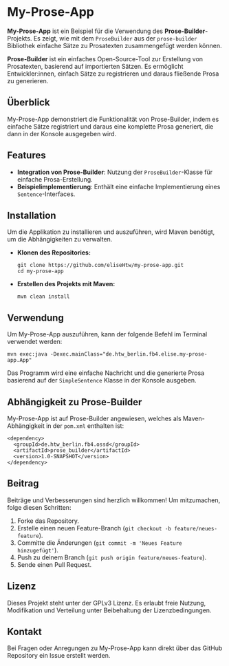 # My-Prose-App

**My-Prose-App** ist ein Beispiel für die Verwendung des **Prose-Builder**-Projekts. 
Es zeigt, wie mit dem `ProseBuilder` aus der `prose-builder` Bibliothek einfache 
Sätze zu Prosatexten zusammengefügt werden können.

**Prose-Builder** ist ein einfaches Open-Source-Tool zur Erstellung von Prosatexten, 
basierend auf importierten Sätzen. Es ermöglicht Entwickler:innen, einfach Sätze zu 
registrieren und daraus fließende Prosa zu generieren.

## Überblick

My-Prose-App demonstriert die Funktionalität von Prose-Builder, indem es einfache Sätze
registriert und daraus eine komplette Prosa generiert, die dann in der Konsole 
ausgegeben wird.

## Features

- **Integration von Prose-Builder**: Nutzung der `ProseBuilder`-Klasse für einfache 
Prosa-Erstellung.
- **Beispielimplementierung**: Enthält eine einfache Implementierung eines 
`Sentence`-Interfaces.

## Installation

Um die Applikation zu installieren und auszuführen, wird Maven benötigt, 
um die Abhängigkeiten zu verwalten. 

- **Klonen des Repositories:**

  ```shell
  git clone https://github.com/eliseHtw/my-prose-app.git
  cd my-prose-app
  ```

- **Erstellen des Projekts mit Maven:**

  ```shell
  mvn clean install
  ```

## Verwendung

Um My-Prose-App auszuführen, kann der folgende Befehl im Terminal verwendet werden:

```shell
mvn exec:java -Dexec.mainClass="de.htw_berlin.fb4.elise.my-prose-app.App"
```

Das Programm wird eine einfache Nachricht und die generierte Prosa basierend auf der 
`SimpleSentence` Klasse in der Konsole ausgeben.

## Abhängigkeit zu Prose-Builder

My-Prose-App ist auf Prose-Builder angewiesen, welches als Maven-Abhängigkeit in der 
`pom.xml` enthalten ist:

```shell
<dependency>
  <groupId>de.htw_berlin.fb4.ossd</groupId>
  <artifactId>prose_builder</artifactId>
  <version>1.0-SNAPSHOT</version>
</dependency>
```


## Beitrag

Beiträge und Verbesserungen sind herzlich willkommen! Um mitzumachen, folge diesen 
Schritten:

1. Forke das Repository.
2. Erstelle einen neuen Feature-Branch (`git checkout -b feature/neues-feature`).
3. Committe die Änderungen (`git commit -m 'Neues Feature hinzugefügt'`).
4. Push zu deinem Branch (`git push origin feature/neues-feature`).
5. Sende einen Pull Request.


## Lizenz

Dieses Projekt steht unter der GPLv3 Lizenz. Es erlaubt freie Nutzung, Modifikation 
und Verteilung unter Beibehaltung der Lizenzbedingungen.

## Kontakt

Bei Fragen oder Anregungen zu My-Prose-App kann direkt über das GitHub Repository 
ein Issue erstellt werden.
